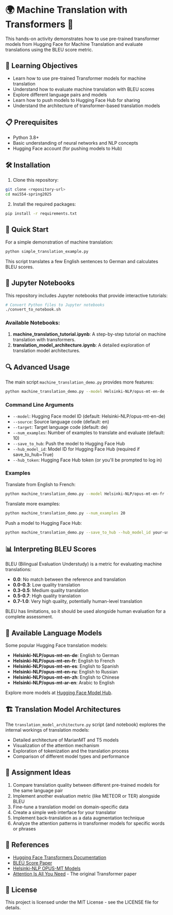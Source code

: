 # 🌍 Machine Translation with Transformers 🤖

This hands-on activity demonstrates how to use pre-trained transformer models from Hugging Face for Machine Translation and evaluate translations using the BLEU score metric.

## 🎯 Learning Objectives

- Learn how to use pre-trained Transformer models for machine translation
- Understand how to evaluate machine translation with BLEU scores
- Explore different language pairs and models
- Learn how to push models to Hugging Face Hub for sharing
- Understand the architecture of transformer-based translation models

## 📋 Prerequisites

- Python 3.8+
- Basic understanding of neural networks and NLP concepts
- Hugging Face account (for pushing models to Hub)

## 🛠️ Installation

1. Clone this repository:
```bash
git clone <repository-url>
cd mai554-spring2025
```

2. Install the required packages:
```bash
pip install -r requirements.txt
```

## 🚀 Quick Start

For a simple demonstration of machine translation:

```bash
python simple_translation_example.py
```

This script translates a few English sentences to German and calculates BLEU scores.

## 📓 Jupyter Notebooks

This repository includes Jupyter notebooks that provide interactive tutorials:

```bash
# Convert Python files to Jupyter notebooks
./convert_to_notebook.sh
```

### Available Notebooks:

1. **machine_translation_tutorial.ipynb**: A step-by-step tutorial on machine translation with transformers.
2. **translation_model_architecture.ipynb**: A detailed exploration of translation model architectures.

## 🔍 Advanced Usage

The main script `machine_translation_demo.py` provides more features:

```bash
python machine_translation_demo.py --model Helsinki-NLP/opus-mt-en-de --source en --target de --num_examples 5
```

### Command Line Arguments

- `--model`: Hugging Face model ID (default: Helsinki-NLP/opus-mt-en-de)
- `--source`: Source language code (default: en)
- `--target`: Target language code (default: de)
- `--num_examples`: Number of examples to translate and evaluate (default: 10)
- `--save_to_hub`: Push the model to Hugging Face Hub
- `--hub_model_id`: Model ID for Hugging Face Hub (required if save_to_hub=True)
- `--hub_token`: Hugging Face Hub token (or you'll be prompted to log in)

### Examples

Translate from English to French:
```bash
python machine_translation_demo.py --model Helsinki-NLP/opus-mt-en-fr --source en --target fr
```

Translate more examples:
```bash
python machine_translation_demo.py --num_examples 20
```

Push a model to Hugging Face Hub:
```bash
python machine_translation_demo.py --save_to_hub --hub_model_id your-username/your-model-name
```

## 📊 Interpreting BLEU Scores

BLEU (Bilingual Evaluation Understudy) is a metric for evaluating machine translations:

- **0.0**: No match between the reference and translation
- **0.0-0.3**: Low quality translation
- **0.3-0.5**: Medium quality translation
- **0.5-0.7**: High quality translation
- **0.7-1.0**: Very high quality, potentially human-level translation

BLEU has limitations, so it should be used alongside human evaluation for a complete assessment.

## 🔄 Available Language Models

Some popular Hugging Face translation models:

- **Helsinki-NLP/opus-mt-en-de**: English to German
- **Helsinki-NLP/opus-mt-en-fr**: English to French
- **Helsinki-NLP/opus-mt-en-es**: English to Spanish
- **Helsinki-NLP/opus-mt-en-ru**: English to Russian
- **Helsinki-NLP/opus-mt-en-zh**: English to Chinese
- **Helsinki-NLP/opus-mt-ar-en**: Arabic to English

Explore more models at [Hugging Face Model Hub](https://huggingface.co/models?pipeline_tag=translation).

## 🏗️ Translation Model Architectures

The `translation_model_architecture.py` script (and notebook) explores the internal workings of translation models:

- Detailed architecture of MarianMT and T5 models
- Visualization of the attention mechanism
- Exploration of tokenization and the translation process
- Comparison of different model types and performance

## 📝 Assignment Ideas

1. Compare translation quality between different pre-trained models for the same language pair
2. Implement another evaluation metric (like METEOR or TER) alongside BLEU
3. Fine-tune a translation model on domain-specific data
4. Create a simple web interface for your translator
5. Implement back-translation as a data augmentation technique
6. Analyze the attention patterns in transformer models for specific words or phrases

## 🔗 References

- [Hugging Face Transformers Documentation](https://huggingface.co/docs/transformers/index)
- [BLEU Score Paper](https://aclanthology.org/P02-1040.pdf)
- [Helsinki-NLP OPUS-MT Models](https://github.com/Helsinki-NLP/OPUS-MT-train)
- [Attention Is All You Need](https://arxiv.org/abs/1706.03762) - The original Transformer paper

## 📜 License

This project is licensed under the MIT License - see the LICENSE file for details. 